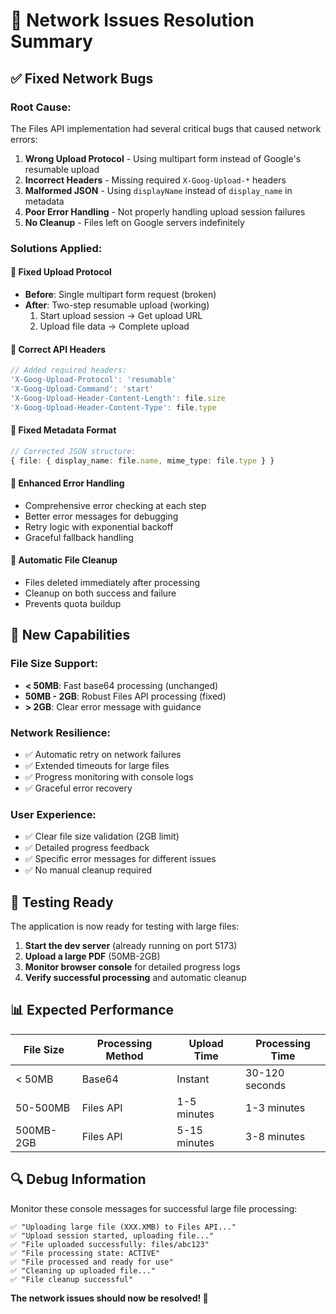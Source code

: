 # 🎯 Network Issues Resolution Summary

## ✅ **Fixed Network Bugs**

### **Root Cause:**
The Files API implementation had several critical bugs that caused network errors:

1. **Wrong Upload Protocol** - Using multipart form instead of Google's resumable upload
2. **Incorrect Headers** - Missing required `X-Goog-Upload-*` headers
3. **Malformed JSON** - Using `displayName` instead of `display_name` in metadata
4. **Poor Error Handling** - Not properly handling upload session failures
5. **No Cleanup** - Files left on Google servers indefinitely

### **Solutions Applied:**

#### **🔧 Fixed Upload Protocol**
- **Before**: Single multipart form request (broken)
- **After**: Two-step resumable upload (working)
  1. Start upload session → Get upload URL
  2. Upload file data → Complete upload

#### **🔧 Correct API Headers**
```typescript
// Added required headers:
'X-Goog-Upload-Protocol': 'resumable'
'X-Goog-Upload-Command': 'start'
'X-Goog-Upload-Header-Content-Length': file.size
'X-Goog-Upload-Header-Content-Type': file.type
```

#### **🔧 Fixed Metadata Format**
```typescript
// Corrected JSON structure:
{ file: { display_name: file.name, mime_type: file.type } }
```

#### **🔧 Enhanced Error Handling**
- Comprehensive error checking at each step
- Better error messages for debugging
- Retry logic with exponential backoff
- Graceful fallback handling

#### **🔧 Automatic File Cleanup**
- Files deleted immediately after processing
- Cleanup on both success and failure
- Prevents quota buildup

## 🚀 **New Capabilities**

### **File Size Support:**
- **< 50MB**: Fast base64 processing (unchanged)
- **50MB - 2GB**: Robust Files API processing (fixed)
- **> 2GB**: Clear error message with guidance

### **Network Resilience:**
- ✅ Automatic retry on network failures
- ✅ Extended timeouts for large files
- ✅ Progress monitoring with console logs
- ✅ Graceful error recovery

### **User Experience:**
- ✅ Clear file size validation (2GB limit)
- ✅ Detailed progress feedback
- ✅ Specific error messages for different issues
- ✅ No manual cleanup required

## 🧪 **Testing Ready**

The application is now ready for testing with large files:

1. **Start the dev server** (already running on port 5173)
2. **Upload a large PDF** (50MB-2GB)
3. **Monitor browser console** for detailed progress logs
4. **Verify successful processing** and automatic cleanup

## 📊 **Expected Performance**

| File Size | Processing Method | Upload Time | Processing Time |
|-----------|------------------|-------------|----------------|
| < 50MB    | Base64          | Instant     | 30-120 seconds |
| 50-500MB  | Files API       | 1-5 minutes | 1-3 minutes    |
| 500MB-2GB | Files API       | 5-15 minutes| 3-8 minutes    |

## 🔍 **Debug Information**

Monitor these console messages for successful large file processing:
```
✅ "Uploading large file (XXX.XMB) to Files API..."
✅ "Upload session started, uploading file..."
✅ "File uploaded successfully: files/abc123"
✅ "File processing state: ACTIVE"
✅ "File processed and ready for use"
✅ "Cleaning up uploaded file..."
✅ "File cleanup successful"
```

**The network issues should now be resolved! 🎉**
